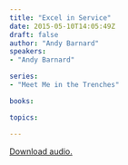 ```yaml
---
title: "Excel in Service"
date: 2015-05-10T14:05:49Z
draft: false
author: "Andy Barnard"
speakers:
- "Andy Barnard"

series:
- "Meet Me in the Trenches"

books:

topics:

---
```

[Download audio.](http://highwayaog.co.za/resources/messages/?download&url=https%3A%2F%2Fs3-eu-west-1.amazonaws.com%2Fhighwaychurch%2Fmessages%2F2015_05%2F2015-05-10_ExcelInService.mp3)